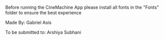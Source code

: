 Before running the CineMachine App please install all fonts in the "Fonts" folder to ensure the best experience

Made By:
Gabriel Asis

To be submitted to:
Arshiya Subhani
